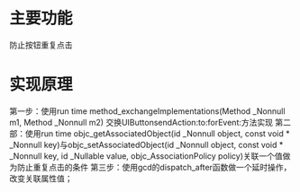 # 主要功能
防止按钮重复点击

# 实现原理
第一步：使用run time method_exchangeImplementations(Method _Nonnull m1, Method _Nonnull m2) 交换UIButtonsendAction:to:forEvent:方法实现
第二部：使用run time objc_getAssociatedObject(id _Nonnull object, const void * _Nonnull key)与objc_setAssociatedObject(id _Nonnull object, const void * _Nonnull key,
                         id _Nullable value, objc_AssociationPolicy policy)关联一个值做为防止重复点击的条件
第三步：使用gcd的dispatch_after函数做一个延时操作，改变关联属性值；
   

